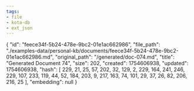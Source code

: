 ```yaml
---
tags:
- file
- kota-db
- ext_json
---
```

{
  "id": "feece34f-5b24-478e-9bc2-01e1ac662986",
  "file_path": "./examples-data/personal-kb/documents/feece34f-5b24-478e-9bc2-01e1ac662986.md",
  "original_path": "/generated/doc-074.md",
  "title": "Generated Document 74",
  "size": 202,
  "created": 1754606938,
  "updated": 1754606938,
  "hash": [
    229,
    21,
    25,
    57,
    202,
    32,
    129,
    2,
    229,
    164,
    241,
    246,
    229,
    107,
    233,
    119,
    44,
    52,
    184,
    203,
    9,
    217,
    163,
    74,
    101,
    29,
    37,
    26,
    82,
    206,
    216,
    25
  ],
  "embedding": null
}